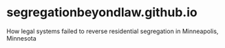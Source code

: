 # segregationbeyondlaw.github.io
How legal systems failed to reverse residential segregation in Minneapolis, Minnesota
